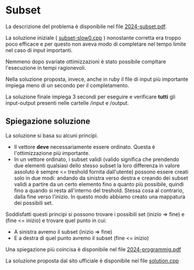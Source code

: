 # Subset

La descrizione del problema è disponibile nel file [2024-subset.pdf](./2024-subset.pdf).

La soluzione iniziale ( [subset-slow0.cpp](subset-slow0.cpp) ) nonostante corretta era
troppo poco efficace e per questo non aveva modo di
completare nel tempo limite nel caso di input importanti.

Nemmeno dopo svariate ottimizzazioni è stato possibile compltare
l'esecuzione in tempi ragionevoli.

Nella soluzione proposta, invece, anche in ruby il file di
input più importante impiega meno di un secondo per il completamento.

La soluzione finale impiega 3 secondi per eseguire e verificare
<b>tutti</b> gli input-output presenti nelle cartelle /input e /output.

## Spiegazione soluzione
La soluzione si basa su alcuni principi.
- Il vettore <b>deve</b> necessariamente essere ordinato. 
Questa è l'ottimizzazione più importante.
- In un vettore ordinato, i subset validi
(valido significa che prendendo due elementi qualsiasi
dello stesso subset la loro differenza in valore
assoluto è sempre <= treshold fornita dall'utente)
possono essere creati solo in due modi: andando da sinistra
verso destra e creando dei subset validi a partire da un certo
elemento fino a quanto più possibile, quindi
fino a quando si resta all'interno del treshold.
Stessa cosa al contrario, dalla fine verso l'inizio.
In questo modo abbiamo creato una mappatura dei possibili set.

Soddisfatti questi principi si possono trovare
i possibili set (inizio => fine) e (fine <= inizio)
e trovare quel punto in cui:
- A sinistra avremo il subset (inizio => fine)
- E a destra di quel punto avremo il subset (fine <= inizio)

Una spiegazione più coincisa è disponibile nel file [2024-programmig.pdf](../2024-programming.pdf)

La soluzione proposta dal sito ufficiale è disponibile nel file [solution.cpp](./solution.cpp)